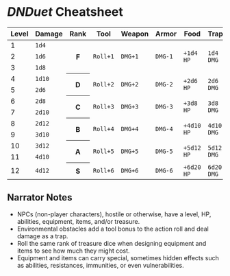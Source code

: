 # *DNDuet* Cheatsheet

<table>
  <thead>
    <tr>
      <th>Level</th>
      <th>Damage</th>
      <th>Rank</th>
      <th>Tool</th>
      <th>Weapon</th>
      <th>Armor</th>
      <th>Food</th>
      <th>Trap</th>
      <th>Treasure</th>
    </tr>
  </thead>
  <tbody>
    <tr>
      <td>1</td>
      <td><code>1d4</code></td>
      <th rowspan="3">F</th>
      <td rowspan="3"><code>Roll+1</code></td>
      <td rowspan="3"><code>DMG+1</code></td>
      <td rowspan="3"><code>DMG-1</code></td>
      <td rowspan="3"><code>+1d4 HP</code></td>
      <td rowspan="3"><code>1d4 DMG</code></td>
      <td rowspan="3"><code>4d4</code></td>
    </tr>
    <tr>
      <td>2</td>
      <td><code>1d6</code></td>
    </tr>
    <tr>
      <td>3</td>
      <td><code>1d8</code></td>
    </tr>
    <tr>
      <td>4</td>
      <td><code>1d10</code></td>
      <th rowspan="2">D</th>
      <td rowspan="2"><code>Roll+2</code></td>
      <td rowspan="2"><code>DMG+2</code></td>
      <td rowspan="2"><code>DMG-2</code></td>
      <td rowspan="2"><code>+2d6 HP</code></td>
      <td rowspan="2"><code>2d6 DMG</code></td>
      <td rowspan="2"><code>6d6</code></td>
    </tr>
    <tr>
      <td>5</td>
      <td><code>2d6</code></td>
    </tr>
    <tr>
      <td>6</td>
      <td><code>2d8</code></td>
      <th rowspan="2">C</th>
      <td rowspan="2"><code>Roll+3</code></td>
      <td rowspan="2"><code>DMG+3</code></td>
      <td rowspan="2"><code>DMG-3</code></td>
      <td rowspan="2"><code>+3d8 HP</code></td>
      <td rowspan="2"><code>3d8 DMG</code></td>
      <td rowspan="2"><code>8d8</code></td>
    </tr>
    <tr>
      <td>7</td>
      <td><code>2d10</code></td>
    </tr>
    <tr>
      <td>8</td>
      <td><code>2d12</code></td>
      <th rowspan="2">B</th>
      <td rowspan="2"><code>Roll+4</code></td>
      <td rowspan="2"><code>DMG+4</code></td>
      <td rowspan="2"><code>DMG-4</code></td>
      <td rowspan="2"><code>+4d10 HP</code></td>
      <td rowspan="2"><code>4d10 DMG</code></td>
      <td rowspan="2"><code>10d10</code></td>
    </tr>
    <tr>
      <td>9</td>
      <td><code>3d10</code></td>
    </tr>
    <tr>
      <td>10</td>
      <td><code>3d12</code></td>
      <th rowspan="2">A</th>
      <td rowspan="2"><code>Roll+5</code></td>
      <td rowspan="2"><code>DMG+5</code></td>
      <td rowspan="2"><code>DMG-5</code></td>
      <td rowspan="2"><code>+5d12 HP</code></td>
      <td rowspan="2"><code>5d12 DMG</code></td>
      <td rowspan="2"><code>12d12</code></td>
    </tr>
    <tr>
      <td>11</td>
      <td><code>4d10</code></td>
    </tr>
    <tr>
      <td>12</td>
      <td><code>4d12</code></td>
      <th>S</th>
      <td><code>Roll+6</code></td>
      <td><code>DMG+6</code></td>
      <td><code>DMG-6</code></td>
      <td><code>+6d20 HP</code></td>
      <td><code>6d20 DMG</code></td>
      <td><code>20d20</code></td>
    </tr>
  </tbody>
</table>

## Narrator Notes

- NPCs (non-player characters), hostile or otherwise, have a level, HP, abilities, equipment, items, and/or treasure.
- Environmental obstacles add a tool bonus to the action roll and deal damage as a trap.
- Roll the same rank of treasure dice when designing equipment and items to see how much they might cost.
- Equipment and items can carry special, sometimes hidden effects such as abilities, resistances, immunities, or even vulnerabilities.
